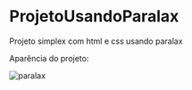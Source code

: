 # ProjetoUsandoParalax
Projeto simplex com html e css usando paralax

Aparência do projeto:

![paralax](https://user-images.githubusercontent.com/85845319/140845197-f089f21d-61aa-4975-bca2-7f016d6e58f0.gif)
